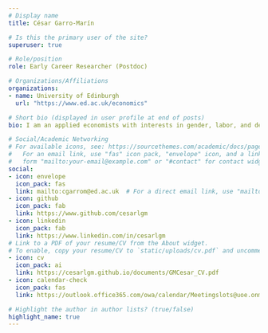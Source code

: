 ```yaml
---
# Display name
title: César Garro-Marín

# Is this the primary user of the site?
superuser: true

# Role/position
role: Early Career Researcher (Postdoc)

# Organizations/Affiliations
organizations:
- name: University of Edinburgh
  url: "https://www.ed.ac.uk/economics"

# Short bio (displayed in user profile at end of posts)
bio: I am an applied economists with interests in gender, labor, and development economics.

# Social/Academic Networking
# For available icons, see: https://sourcethemes.com/academic/docs/page-builder/#icons
#   For an email link, use "fas" icon pack, "envelope" icon, and a link in the
#   form "mailto:your-email@example.com" or "#contact" for contact widget.
social:
- icon: envelope
  icon_pack: fas
  link: mailto:cgarrom@ed.ac.uk  # For a direct email link, use "mailto:test@example.org".
- icon: github
  icon_pack: fab
  link: https://www.github.com/cesarlgm
- icon: linkedin
  icon_pack: fab
  link: https://www.linkedin.com/in/cesarlgm
# Link to a PDF of your resume/CV from the About widget.
# To enable, copy your resume/CV to `static/uploads/cv.pdf` and uncomment the lines below.
- icon: cv
  icon_pack: ai
  link: https://cesarlgm.github.io/documents/GMCesar_CV.pdf
- icon: calendar-check
  icon_pack: fas
  link: https://outlook.office365.com/owa/calendar/Meetingslots@uoe.onmicrosoft.com/bookings/s/3KyNCUZjfEqzUAkxt2X8IQ2

# Highlight the author in author lists? (true/false)
highlight_name: true
---
```

